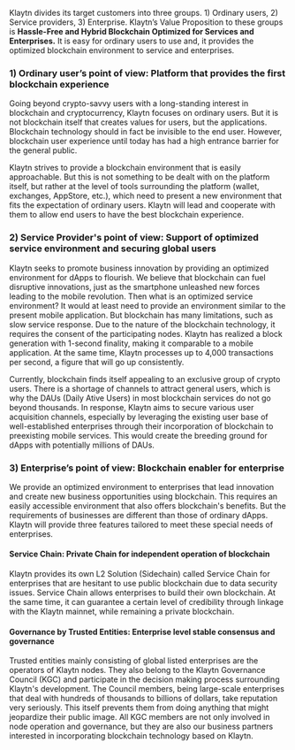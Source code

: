Klaytn divides its target customers into three groups. 1) Ordinary users, 2) Service providers, 3) Enterprise. Klaytn’s Value Proposition to these groups is **Hassle-Free and Hybrid Blockchain Optimized for Services and Enterprises.** It is easy for ordinary users to use and, it provides the optimized blockchain environment to service and enterprises.

### 1) Ordinary user’s point of view: Platform that provides the first blockchain experience <a id="1-ordinary-users-point-of-view-platform-that-provides-the-first-blockchain-exper"></a>

Going beyond crypto-savvy users with a long-standing interest in blockchain and cryptocurrency, Klaytn focuses on ordinary users. But it is not blockchain itself that creates values for users, but the applications. Blockchain technology should in fact be invisible to the end user. However, blockchain user experience until today has had a high entrance barrier for the general public.

Klaytn strives to provide a blockchain environment that is easily approachable. But this is not something to be dealt with on the platform itself, but rather at the level of tools surrounding the platform (wallet, exchanges, AppStore, etc.), which need to present a new environment that fits the expectation of ordinary users. Klaytn will lead and cooperate with them to allow end users to have the best blockchain experience.

### 2) Service Provider's point of view: Support of optimized service environment and securing global users <a id="2-service-provider-s-point-of-view-support-of-optimized-service-environment-and"></a>

Klaytn seeks to promote business innovation by providing an optimized environment for dApps to flourish. We believe that blockchain can fuel disruptive innovations, just as the smartphone unleashed new forces leading to the mobile revolution. Then what is an optimized service environment? It would at least need to provide an environment similar to the present mobile application. But blockchain has many limitations, such as slow service response. Due to the nature of the blockchain technology, it requires the consent of the participating nodes. Klaytn has realized a block generation with 1-second finality, making it comparable to a mobile application. At the same time, Klaytn processes up to 4,000 transactions per second, a figure that will go up consistently.

Currently, blockchain finds itself appealing to an exclusive group of crypto users. There is a shortage of channels to attract general users, which is why the DAUs (Daily Ative Users) in most blockchain services do not go beyond thousands. In response, Klaytn aims to secure various user acquisition channels, especially by leveraging the existing user base of well-established enterprises through their incorporation of blockchain to preexisting mobile services. This would create the breeding ground for dApps with potentially millions of DAUs.

### 3) Enterprise’s point of view: Blockchain enabler for enterprise <a id="3-enterprises-point-of-view-blockchain-enabler-for-enterprise"></a>

We provide an optimized environment to enterprises that lead innovation and create new business opportunities using blockchain. This requires an easily accessible environment that also offers blockchain's benefits. But the requirements of businesses are different than those of ordinary dApps. Klaytn will provide three features tailored to meet these special needs of enterprises.

#### Service Chain: Private Chain for independent operation of blockchain <a id="service-chain-private-chain-for-independent-operation-of-blockchain"></a>

Klaytn provides its own L2 Solution (Sidechain) called Service Chain for enterprises that are hesitant to use public blockchain due to data security issues. Service Chain allows enterprises to build their own blockchain. At the same time, it can guarantee a certain level of credibility through linkage with the Klaytn mainnet, while remaining a private blockchain.

#### Governance by Trusted Entities: Enterprise level stable consensus and governance <a id="governance-by-enterprises-enterprise-level-stable-consensus-and-governance"></a>

Trusted entities mainly consisting of global listed enterprises are the operators of Klaytn nodes. They also belong to the Klaytn Governance Council (KGC) and participate in the decision making process surrounding Klaytn's development. The Council members, being large-scale enterprises that deal with hundreds of thousands to billions of dollars, take reputation very seriously. This itself prevents them from doing anything that might jeopardize their public image. All KGC members are not only involved in node operation and governance, but they are also our business partners interested in incorporating blockchain technology based on Klaytn.